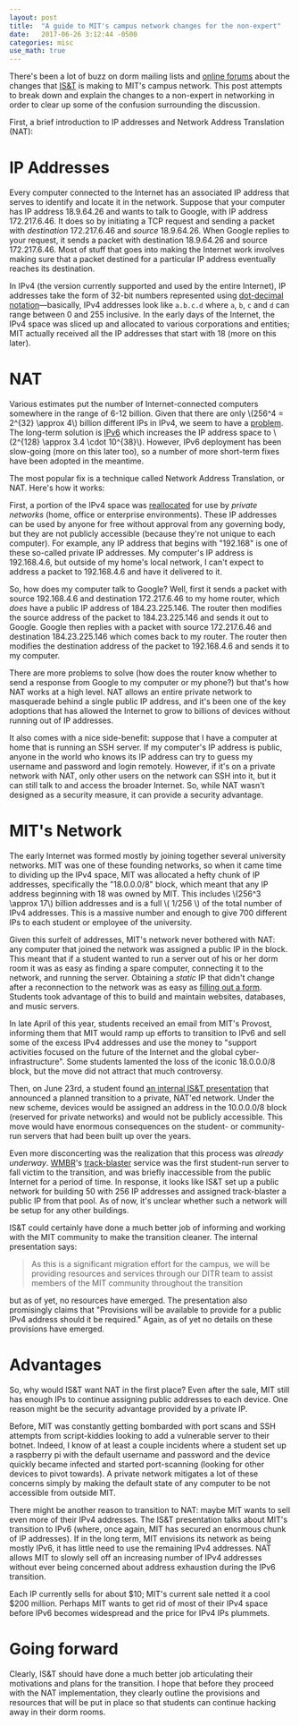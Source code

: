 ```yaml
---
layout: post
title:  "A guide to MIT's campus network changes for the non-expert"
date:   2017-06-26 3:12:44 -0500
categories: misc
use_math: true
---
```


There's been a lot of buzz on dorm mailing lists and [online forums](https://news.ycombinator.com/item?id=14637850) about the changes that [IS&T](https://ist.mit.edu/) is making to MIT's campus network. This post attempts to break down and explain the changes to a non-expert in networking in order to clear up some of the confusion surrounding the discussion.

First, a brief introduction to IP addresses and Network Address Translation (NAT):

<!--more-->

# IP Addresses
Every computer connected to the Internet has an associated IP address that serves to identify and locate it in the network. Suppose that your computer has IP address 18.9.64.26 and wants to talk to Google, with IP address 172.217.6.46. It does so by initiating a TCP request and sending a packet with *destination* 172.217.6.46 and *source* 18.9.64.26. When Google replies to your request, it sends a packet with destination 18.9.64.26 and source 172.217.6.46. Most of stuff that goes into making the Internet work involves making sure that a packet destined for a particular IP address eventually reaches its destination.

In IPv4 (the version currently supported and used by the entire Internet), IP addresses take the form of 32-bit numbers represented using [dot-decimal notation](https://en.wikipedia.org/wiki/Dot-decimal_notation)—basically, IPv4 addresses look like `a.b.c.d` where `a`, `b`, `c` and `d` can range between 0 and 255 inclusive. In the early days of the Internet, the IPv4 space was sliced up and allocated to various corporations and entities; MIT actually received all the IP addresses that start with 18 (more on this later).

# NAT
Various estimates put the number of Internet-connected computers somewhere in the range of 6-12 billion. Given that there are only \\(256^4 = 2^{32} \approx 4\\) billion different IPs in IPv4, we seem to have a [problem](https://en.wikipedia.org/wiki/IPv4_address_exhaustion). The long-term solution is [IPv6](https://en.wikipedia.org/wiki/IPv6) which increases the IP address space to \\(2^{128} \approx 3.4 \cdot 10^{38}\\). However, IPv6 deployment has been slow-going (more on this later too), so a number of more short-term fixes have been adopted in the meantime.

The most popular fix is a technique called Network Address Translation, or NAT. Here's how it works:

First, a portion of the IPv4 space was [reallocated](https://tools.ietf.org/html/rfc1918) for use by *private networks* (home, office or enterprise environments). These IP addresses can be used by anyone for free without approval from any governing body, but they are not publicly accessible (because they're not unique to each computer). For example, any IP address that begins with "192.168" is one of these so-called private IP addresses. My computer's IP address is 192.168.4.6, but outside of my home's local network, I can't expect to address a packet to 192.168.4.6 and have it delivered to it.

So, how does my computer talk to Google? Well, first it sends a packet with source 192.168.4.6 and destination 172.217.6.46 to my home router, which *does* have a public IP address of 184.23.225.146. The router then modifies the source address of the packet to 184.23.225.146 and sends it out to Google. Google then replies with a packet with source 172.217.6.46 and destination 184.23.225.146 which comes back to my router. The router then modifies the destination address of the packet to 192.168.4.6 and sends it to my computer.

There are more problems to solve (how does the router know whether to send a response from Google to my computer or my phone?) but that's how NAT works at a high level. NAT allows an entire private network to masquerade behind a single public IP address, and it's been one of the key adoptions that has allowed the Internet to grow to billions of devices without running out of IP addresses.

It also comes with a nice side-benefit: suppose that I have a computer at home that is running an SSH server. If my computer's IP address is public, anyone in the world who knows its IP address can try to guess my username and password and login remotely. However, if it's on a private network with NAT, only other users on the network can SSH into it, but it can still talk to and access the broader Internet. So, while NAT wasn't designed as a security measure, it can provide a security advantage.

# MIT's Network
The early Internet was formed mostly by joining together several university networks. MIT was one of these founding networks, so when it came time to dividing up the IPv4 space, MIT was allocated a hefty chunk of IP addresses, specifically the "18.0.0.0/8" block, which meant that any IP address beginning with 18 was owned by MIT. This includes \\(256^3 \approx 17\\) billion addresses and is a full \\( 1/256 \\) of the total number of IPv4 addresses. This is a massive number and enough to give 700 different IPs to each student or employee of the university.

Given this surfeit of addresses, MIT's network never bothered with NAT: any computer that joined the network was assigned a public IP in the block. This meant that if a student wanted to run a server out of his or her dorm room it was as easy as finding a spare computer, connecting it to the network, and running the server. Obtaining a *static* IP that didn't change after a reconnection to the network was as easy as [filling out a form](http://rcc.mit.edu/ip-request). Students took advantage of this to build and maintain websites, databases, and music servers.

In late April of this year, students received an email from MIT's Provost, informing them that MIT would ramp up efforts to transition to IPv6 and sell some of the excess IPv4 addresses and use the money to "support activities focused on the future of the Internet and the global cyber-infrastructure". Some students lamented the loss of the iconic 18.0.0.0/8 block, but the move did not attract that much controversy.

Then, on June 23rd, a student found [an internal IS&T presentation](/assets/mitnet/mitnet.pdf) that announced a planned transition to a private, NAT'ed network. Under the new scheme, devices would be assigned an address in the 10.0.0.0/8 block (reserved for private networks) and would not be publicly accessible. This move would have enormous consequences on the student- or community-run servers that had been built up over the years.

Even more disconcerting was the realization that this process was *already underway*. [WMBR](wmbr.mit.edu)'s [track-blaster](http://track-blaster.com/) service was the first student-run server to fall victim to the transition, and was briefly inaccessible from the public Internet for a period of time. In response, it looks like IS&T set up a public network for building 50 with 256 IP addresses and assigned track-blaster a public IP from that pool. As of now, it's unclear whether such a network will be setup for any other buildings.

IS&T could certainly have done a much better job of informing and working with the MIT community to make the transition cleaner. The internal presentation says:

> As this is a significant migration effort for the campus, we will be providing
resources and services through our DITR team to assist members of the MIT
community throughout the transition

but as of yet, no resources have emerged. The presentation also promisingly claims that "Provisions will be available to provide for a public IPv4 address should it be required." Again, as of yet no details on these provisions have emerged.

# Advantages

So, why would IS&T want NAT in the first place? Even after the sale, MIT still has enough IPs to continue assigning public addresses to each device. One reason might be the security advantage provided by a private IP.

Before, MIT was constantly getting bombarded with port scans and SSH attempts from script-kiddies looking to add a vulnerable server to their botnet. Indeed, I know of at least a couple incidents where a student set up a raspberry pi with the default username and password and the device quickly became infected and started port-scanning (looking for other devices to pivot towards). A private network mitigates a lot of these concerns simply by making the default state of any computer to be not accessible from outside MIT.

There might be another reason to transition to NAT: maybe MIT wants to sell even more of their IPv4 addresses. The IS&T presentation talks about MIT's transition to IPv6 (where, once again, MIT has secured an enormous chunk of IP addresses). If in the long term, MIT envisions its network as being mostly IPv6, it has little need to use the remaining IPv4 addresses. NAT allows MIT to slowly sell off an increasing number of IPv4 addresses without ever being concerned about address exhaustion during the IPv6 transition.

Each IP currently sells for about $10; MIT's current sale netted it a cool $200 million. Perhaps MIT wants to get rid of most of their IPv4 space before IPv6 becomes widespread and the price for IPv4 IPs plummets.

# Going forward

Clearly, IS&T should have done a much better job articulating their motivations and plans for the transition. I hope that before they proceed with the NAT implementation, they clearly outline the provisions and resources that will be put in place so that students can continue hacking away in their dorm rooms.
